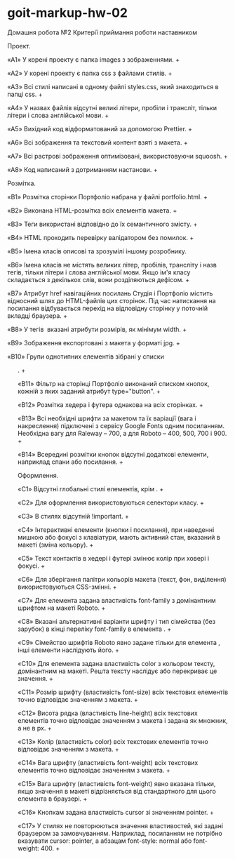 # goit-markup-hw-02

Домашня робота №2 Критерії приймання роботи наставником

Проект.

«A1» У корені проекту є папка images з зображеннями. +

«A2» У корені проекту є папка css з файлами стилів. +

«A3» Всі стилі написані в одному файлі styles.css, який знаходиться в папці css. +

«A4» У назвах файлів відсутні великі літери, пробіли і трансліт, тільки літери і слова англійської
мови. +

«A5» Вихідний код відформатований за допомогою Prettier. +

«A6» Всі зображення та текстовий контент взяті з макета. +

«A7» Всі растрові зображення оптимізовані, використовуючи squoosh. +

«A8» Код написаний з дотриманням настанови. +

Розмітка.

«B1» Розмітка сторінки Портфоліо набрана у файлі portfolio.html. +

«B2» Виконана HTML-розмітка всіх елементів макета. +

«B3» Теги використані відповідно до їх семантичного змісту. +

«B4» HTML проходить перевірку валідатором без помилок. +

«B5» Імена класів описові та зрозумілі іншому розробнику.

«B6» Імена класів не містять великих літер, пробілів, трансліту і назв тегів, тільки літери і слова
англійської мови. Якщо ім'я класу складається з декількох слів, вони розділяються дефісом. +

«B7» Атрибут href навігаційних посилань Студія і Портфоліо містить відносний шлях до HTML-файлів цих
сторінок. Під час натискання на посилання відбувається перехід на відповідну сторінку у поточній
вкладці браузера. +

«B8» У тегів <img> вказані атрибути розмірів, як мінімум width. +

«B9» Зображення експортовані з макета у форматі jpg. +

«B10» Групи однотипних елементів зібрані у списки <ul>. +

«B11» Фільтр на сторінці Портфоліо виконаний списком кнопок, кожній з яких заданий атрибут
type="button". +

«B12» Розмітка хедера і футера однакова на всіх сторінках. +

«B13» Всі необхідні шрифти за макетом та їх варіації (вага і накреслення) підключені з сервісу
Google Fonts одним посиланням. Необхідна вагу для Raleway – 700, а для Roboto – 400, 500, 700
і 900. +

«B14» Всередині розмітки кнопок відсутні додаткові елементи, наприклад спани або посилання. +

Оформлення.

«C1» Відсутні глобальні стилі елементів, крім <body>. +

«C2» Для оформлення використовуються селектори класу. +

«C3» В стилях відсутній !important. +

«C4» Інтерактивні елементи (кнопки і посилання), при наведенні мишкою або фокусі з клавіатури, мають
активний стан, вказаний в макеті (зміна кольору). +

«С5» Текст контактів в хедері і футері змінює колір при ховері і фокусі. +

«C6» Для зберігання палітри кольорів макета (текст, фон, виділення) використовуються CSS-змінні. +

«С7» Для елемента <body> задана властивість font-family з домінантним шрифтом на макеті Roboto. +

«С8» Вказані альтернативні варіанти шрифту і тип сімейства (без зарубок) в кінці переліку
font-family в елемента <body>. +

«С9» Сімейство шрифтів Roboto явно задане тільки для елемента <body>, інші елементи наслідують
його. +

«С10» Для елемента <body> задана властивість color з кольором тексту, домінантним на макеті. Решта
тексту наслідує або перекриває це значення. +

«С11» Розмір шрифту (властивість font-size) всіх текстових елементів точно відповідає значенням з
макета. +

«С12» Висота рядка (властивість line-height) всіх текстових елементів точно відповідає значенням з
макета і задана як множник, а не в px. +

«С13» Колір (властивість color) всіх текстових елементів точно відповідає значенням з макета. +

«С14» Вага шрифту (властивість font-weight) всіх текстових елементів точно відповідає значенням з
макета. +

«С15» Вага шрифту (властивість font-weight) явно вказана тільки, якщо значення в макеті
відрізняється від стандартного для цього елемента в браузері. +

«С16» Кнопкам задана властивість cursor зі значенням pointer. +

«С17» У стилях не повторюються значення властивостей, які задані браузером за замовчуванням.
Наприклад, посиланням не потрібно вказувати cursor: pointer, а абзацам font-style: normal або
font-weight: 400. +
